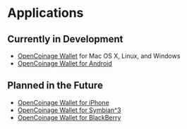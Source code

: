 Applications
============

Currently in Development
------------------------

* [OpenCoinage Wallet](/apps/wallet) for Mac OS X, Linux, and Windows
* [OpenCoinage Wallet for Android](/apps/android)

Planned in the Future
---------------------

* [OpenCoinage Wallet for iPhone](/apps/iphone)
* [OpenCoinage Wallet for Symbian^3](/apps/symbian)
* [OpenCoinage Wallet for BlackBerry](/apps/blackberry)
